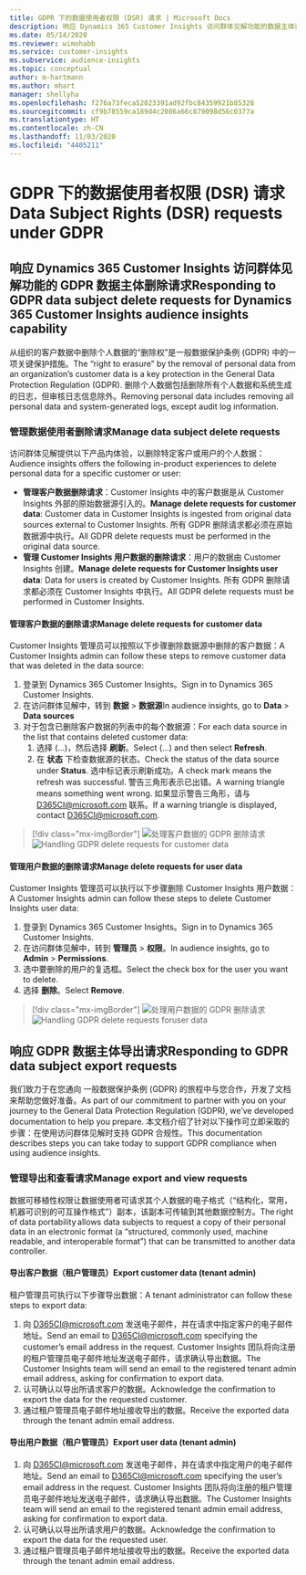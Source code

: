 ```yaml
---
title: GDPR 下的数据使用者权限 (DSR) 请求 | Microsoft Docs
description: 响应 Dynamics 365 Customer Insights 访问群体见解功能的数据主体请求。
ms.date: 05/14/2020
ms.reviewer: wimohabb
ms.service: customer-insights
ms.subservice: audience-insights
ms.topic: conceptual
author: m-hartmann
ms.author: mhart
manager: shellyha
ms.openlocfilehash: f276a73feca52023391ad92fbc84359921b85328
ms.sourcegitcommit: cf9b78559ca189d4c2086a66c879098d56c0377a
ms.translationtype: HT
ms.contentlocale: zh-CN
ms.lasthandoff: 11/03/2020
ms.locfileid: "4405211"
---
```

# <a name="data-subject-rights-dsr-requests-under-gdpr"></a><span data-ttu-id="11932-103">GDPR 下的数据使用者权限 (DSR) 请求</span><span class="sxs-lookup"><span data-stu-id="11932-103">Data Subject Rights (DSR) requests under GDPR</span></span>

## <a name="responding-to-gdpr-data-subject-delete-requests-for-dynamics-365-customer-insights-audience-insights-capability"></a><span data-ttu-id="11932-104">响应 Dynamics 365 Customer Insights 访问群体见解功能的 GDPR 数据主体删除请求</span><span class="sxs-lookup"><span data-stu-id="11932-104">Responding to GDPR data subject delete requests for Dynamics 365 Customer Insights audience insights capability</span></span>

<span data-ttu-id="11932-105">从组织的客户数据中删除个人数据的“删除权”是一般数据保护条例 (GDPR) 中的一项关键保护措施。</span><span class="sxs-lookup"><span data-stu-id="11932-105">The “right to erasure” by the removal of personal data from an organization’s customer data is a key protection in the General Data Protection Regulation (GDPR).</span></span> <span data-ttu-id="11932-106">删除个人数据包括删除所有个人数据和系统生成的日志，但审核日志信息除外。</span><span class="sxs-lookup"><span data-stu-id="11932-106">Removing personal data includes removing all personal data and system-generated logs, except audit log information.</span></span>

### <a name="manage-data-subject-delete-requests"></a><span data-ttu-id="11932-107">管理数据使用者删除请求</span><span class="sxs-lookup"><span data-stu-id="11932-107">Manage data subject delete requests</span></span>

<span data-ttu-id="11932-108">访问群体见解提供以下产品内体验，以删除特定客户或用户的个人数据：</span><span class="sxs-lookup"><span data-stu-id="11932-108">Audience insights offers the following in-product experiences to delete personal data for a specific customer or user:</span></span>

- <span data-ttu-id="11932-109">**管理客户数据删除请求**：Customer Insights 中的客户数据是从 Customer Insights 外部的原始数据源引入的。</span><span class="sxs-lookup"><span data-stu-id="11932-109">**Manage delete requests for customer data**: Customer data in Customer Insights is ingested from original data sources external to Customer Insights.</span></span> <span data-ttu-id="11932-110">所有 GDPR 删除请求都必须在原始数据源中执行。</span><span class="sxs-lookup"><span data-stu-id="11932-110">All GDPR delete requests must be performed in the original data source.</span></span>
- <span data-ttu-id="11932-111">**管理 Customer Insights 用户数据的删除请求**：用户的数据由 Customer Insights 创建。</span><span class="sxs-lookup"><span data-stu-id="11932-111">**Manage delete requests for Customer Insights user data**: Data for users is created by Customer Insights.</span></span> <span data-ttu-id="11932-112">所有 GDPR 删除请求都必须在 Customer Insights 中执行。</span><span class="sxs-lookup"><span data-stu-id="11932-112">All GDPR delete requests must be performed in Customer Insights.</span></span>

#### <a name="manage-delete-requests-for-customer-data"></a><span data-ttu-id="11932-113">管理客户数据的删除请求</span><span class="sxs-lookup"><span data-stu-id="11932-113">Manage delete requests for customer data</span></span>

<span data-ttu-id="11932-114">Customer Insights 管理员可以按照以下步骤删除数据源中删除的客户数据：</span><span class="sxs-lookup"><span data-stu-id="11932-114">A Customer Insights admin can follow these steps to remove customer data that was deleted in the data source:</span></span>

1. <span data-ttu-id="11932-115">登录到 Dynamics 365 Customer Insights。</span><span class="sxs-lookup"><span data-stu-id="11932-115">Sign in to Dynamics 365 Customer Insights.</span></span>
2. <span data-ttu-id="11932-116">在访问群体见解中，转到 **数据** > **数据源**</span><span class="sxs-lookup"><span data-stu-id="11932-116">In audience insights, go to **Data** > **Data sources**</span></span>
3. <span data-ttu-id="11932-117">对于包含已删除客户数据的列表中的每个数据源：</span><span class="sxs-lookup"><span data-stu-id="11932-117">For each data source in the list that contains deleted customer data:</span></span>
   1. <span data-ttu-id="11932-118">选择 (...)，然后选择 **刷新**。</span><span class="sxs-lookup"><span data-stu-id="11932-118">Select (...) and then select **Refresh**.</span></span>
   2. <span data-ttu-id="11932-119">在 **状态** 下检查数据源的状态。</span><span class="sxs-lookup"><span data-stu-id="11932-119">Check the status of the data source under **Status**.</span></span> <span data-ttu-id="11932-120">选中标记表示刷新成功。</span><span class="sxs-lookup"><span data-stu-id="11932-120">A check mark means the refresh was successful.</span></span> <span data-ttu-id="11932-121">警告三角形表示已出错。</span><span class="sxs-lookup"><span data-stu-id="11932-121">A warning triangle means something went wrong.</span></span> <span data-ttu-id="11932-122">如果显示警告三角形，请与 D365CI@microsoft.com 联系。</span><span class="sxs-lookup"><span data-stu-id="11932-122">If a warning triangle is displayed, contact D365CI@microsoft.com.</span></span>

> [!div class="mx-imgBorder"]
> <span data-ttu-id="11932-123">![处理客户数据的 GDPR 删除请求](media/gdpr-data-sources.png "处理客户数据的 GDPR 删除请求")</span><span class="sxs-lookup"><span data-stu-id="11932-123">![Handling GDPR delete requests for customer data](media/gdpr-data-sources.png "Handling GDPR delete requests for customer data")</span></span>

#### <a name="manage-delete-requests-for-user-data"></a><span data-ttu-id="11932-124">管理用户数据的删除请求</span><span class="sxs-lookup"><span data-stu-id="11932-124">Manage delete requests for user data</span></span>

<span data-ttu-id="11932-125">Customer Insights 管理员可以执行以下步骤删除 Customer Insights 用户数据：</span><span class="sxs-lookup"><span data-stu-id="11932-125">A Customer Insights admin can follow these steps to delete Customer Insights user data:</span></span>

1. <span data-ttu-id="11932-126">登录到 Dynamics 365 Customer Insights。</span><span class="sxs-lookup"><span data-stu-id="11932-126">Sign in to Dynamics 365 Customer Insights.</span></span>
2. <span data-ttu-id="11932-127">在访问群体见解中，转到 **管理员** > **权限**。</span><span class="sxs-lookup"><span data-stu-id="11932-127">In audience insights, go to **Admin** > **Permissions**.</span></span>
3. <span data-ttu-id="11932-128">选中要删除的用户的复选框。</span><span class="sxs-lookup"><span data-stu-id="11932-128">Select the check box for the user you want to delete.</span></span>
4. <span data-ttu-id="11932-129">选择 **删除**。</span><span class="sxs-lookup"><span data-stu-id="11932-129">Select **Remove**.</span></span>

> [!div class="mx-imgBorder"]
> <span data-ttu-id="11932-130">![处理用户数据的 GDPR 删除请求](media/gdpr-permissions.png "处理用户数据的 GDPR 删除请求")</span><span class="sxs-lookup"><span data-stu-id="11932-130">![Handling GDPR delete requests foruser data](media/gdpr-permissions.png "Handling GDPR delete requests for user data")</span></span>

## <a name="responding-to-gdpr-data-subject-export-requests"></a><span data-ttu-id="11932-131">响应 GDPR 数据主体导出请求</span><span class="sxs-lookup"><span data-stu-id="11932-131">Responding to GDPR data subject export requests</span></span>

<span data-ttu-id="11932-132">我们致力于在您通向 一般数据保护条例 (GDPR) 的旅程中与您合作，开发了文档来帮助您做好准备。</span><span class="sxs-lookup"><span data-stu-id="11932-132">As part of our commitment to partner with you on your journey to the General Data Protection Regulation (GDPR), we’ve developed documentation to help you prepare.</span></span> <span data-ttu-id="11932-133">本文档介绍了针对以下操作可立即采取的步骤：在使用访问群体见解时支持 GDPR 合规性。</span><span class="sxs-lookup"><span data-stu-id="11932-133">This documentation describes steps you can take today to support GDPR compliance when using audience insights.</span></span>

### <a name="manage-export-and-view-requests"></a><span data-ttu-id="11932-134">管理导出和查看请求</span><span class="sxs-lookup"><span data-stu-id="11932-134">Manage export and view requests</span></span>

<span data-ttu-id="11932-135">数据可移植性权限让数据使用者可请求其个人数据的电子格式（“结构化，常用，机器可识别的可互操作格式”）副本，该副本可传输到其他数据控制方。</span><span class="sxs-lookup"><span data-stu-id="11932-135">The right of data portability allows data subjects to request a copy of their personal data in an electronic format (a “structured, commonly used, machine readable, and interoperable format”) that can be transmitted to another data controller.</span></span>

#### <a name="export-customer-data-tenant-admin"></a><span data-ttu-id="11932-136">导出客户数据（租户管理员）</span><span class="sxs-lookup"><span data-stu-id="11932-136">Export customer data (tenant admin)</span></span>

<span data-ttu-id="11932-137">租户管理员可执行以下步骤导出数据：</span><span class="sxs-lookup"><span data-stu-id="11932-137">A tenant administrator can follow these steps to export data:</span></span>

1. <span data-ttu-id="11932-138">向 D365CI@microsoft.com 发送电子邮件，并在请求中指定客户的电子邮件地址。</span><span class="sxs-lookup"><span data-stu-id="11932-138">Send an email to D365CI@microsoft.com specifying the customer’s email address in the request.</span></span> <span data-ttu-id="11932-139">Customer Insights 团队将向注册的租户管理员电子邮件地址发送电子邮件，请求确认导出数据。</span><span class="sxs-lookup"><span data-stu-id="11932-139">The Customer Insights team will send an email to the registered tenant admin email address, asking for confirmation to export data.</span></span>
2. <span data-ttu-id="11932-140">认可确认以导出所请求客户的数据。</span><span class="sxs-lookup"><span data-stu-id="11932-140">Acknowledge the confirmation to export the data for the requested customer.</span></span>
3. <span data-ttu-id="11932-141">通过租户管理员电子邮件地址接收导出的数据。</span><span class="sxs-lookup"><span data-stu-id="11932-141">Receive the exported data through the tenant admin email address.</span></span>

#### <a name="export-user-data-tenant-admin"></a><span data-ttu-id="11932-142">导出用户数据（租户管理员）</span><span class="sxs-lookup"><span data-stu-id="11932-142">Export user data (tenant admin)</span></span>

1. <span data-ttu-id="11932-143">向 D365CI@microsoft.com 发送电子邮件，并在请求中指定用户的电子邮件地址。</span><span class="sxs-lookup"><span data-stu-id="11932-143">Send an email to D365CI@microsoft.com specifying the user’s email address in the request.</span></span> <span data-ttu-id="11932-144">Customer Insights 团队将向注册的租户管理员电子邮件地址发送电子邮件，请求确认导出数据。</span><span class="sxs-lookup"><span data-stu-id="11932-144">The Customer Insights team will send an email to the registered tenant admin email address, asking for confirmation to export data.</span></span>
2. <span data-ttu-id="11932-145">认可确认以导出所请求用户的数据。</span><span class="sxs-lookup"><span data-stu-id="11932-145">Acknowledge the confirmation to export the data for the requested user.</span></span>
3. <span data-ttu-id="11932-146">通过租户管理员电子邮件地址接收导出的数据。</span><span class="sxs-lookup"><span data-stu-id="11932-146">Receive the exported data through the tenant admin email address.</span></span>
